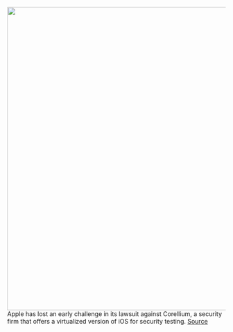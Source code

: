 <img src='https://cdn.vox-cdn.com/thumbor/xKATU1XU3au7q8R6gHewn--NYo0=/0x0:2040x1360/1200x800/filters:focal(857x517:1183x843)/cdn.vox-cdn.com/uploads/chorus_image/image/68594968/acastro_180604_1777_apple_wwdc_0003.0.jpg' width='700px' /><br/>
Apple has lost an early challenge in its lawsuit against Corellium, a security firm that offers a virtualized version of iOS for security testing.
<a href='https://www.theverge.com/2020/12/29/22205130/apple-corellium-dismissed-copyright-dmca-fair-use'> Source <a/>